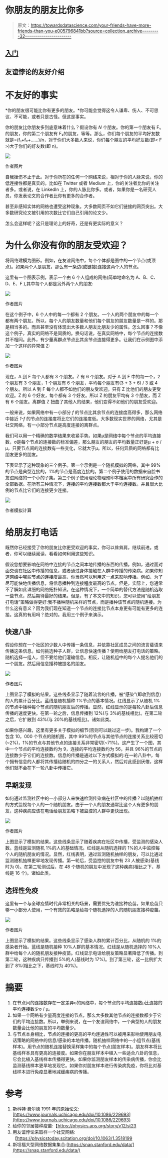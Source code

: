 # 你朋友的朋友比你多

> 原文：<https://towardsdatascience.com/your-friends-have-more-friends-than-you-e005796841bb?source=collection_archive---------32----------------------->

## [入门](https://towardsdatascience.com/tagged/getting-started)

## 友谊悖论的友好介绍

# 不友好的事实

*你的朋友很可能比你有更多的朋友。*你可能会觉得这令人谦卑、伤人、不可思议、不可能，或者只是古怪。但这是事实。

你的朋友比你朋友多到底意味着什么？假设你有 *N* 个朋友。你的第一个朋友有 F₁的朋友，你的第二个朋友有 F₂的朋友，等等。那么，你们每个朋友的平均好友数就是<f>=(f₁+f₂+……)/n，对于你们大多数人来说，你们每个朋友的平均好友数(即< F >)大于你们的好友数(即 n)。

![](img/831d750a897a09ef1099d4d16cd6af57.png)

作者图片

自我挫伤不止于此。对于你所在的任何一个网络来说，相对于你的人脉来说，你的低连接性都是真实的。比如在 Twitter 或者 Medium 上，你的关注者比你的关注者多。或者说，在 LinkedIn 上，你的人脉比你多。或者，如果你是一名研究人员，你发表论文的合作者比你有更多的合作者。

甚至非感知实体的网络也遭受这种现象。大多数网页不如它们链接的网页突出。大多数研究论文被引用的次数比它们自己引用的论文少。

怎么会这样呢？这只是理论上的好奇，还是有更实际的意义？

# 为什么你没有你的朋友受欢迎？

将网络建模为图形。例如，在友谊网络中，每个个体都是图中的一个节点(或顶点)。如果两个人是朋友，那么有一条边(或链接)连接这两个人的节点。

这里有一个图表示例，表示一个由 6 个人组成的网络(简单地命名为 A、B、C、D、E、F ),其中每个人都是另外两个人的朋友:

![](img/eef35c444678e82b4bae261c68ab5fe6.png)

作者图片

在这个例子中，6 个人中的每一个都有 2 个朋友。一个人的两个朋友中的每一个都有两个朋友。所以，每个人的朋友数量和他们每个朋友的朋友数量是一样的。那是相当多的。而且甚至没有体现出大多数人朋友比朋友少的属性。怎么回事？不像这个例子，真实的网络不是同质的。换句话说，在真实网络中，每个节点的连接数并不相同。此外，有少量离群点节点比其余节点连接得更多。让我们在示例图中添加一个这样的异常值 Z:

![](img/105f06ce58d7c489e9f23fab529afe09.png)

作者图片

现在，A 到 F 每个人都有 3 个朋友。Z 有 6 个朋友。对于 A 到 F 中的每一个，2 个朋友有 3 个朋友，1 个朋友有 6 个朋友，平均每个朋友有(3 + 3 + 6) / 3 或 4 个朋友。所以 A 到 F 每个人都不如他们的朋友受欢迎。只有 Z 比他们的朋友更受欢迎。Z 的 6 个好友，每个都有 3 个好友。所以 Z 的朋友平均有 3 个朋友，而 Z 有 6 个朋友。离群值 Z 扭曲了其他人的结果，他们变得不如他们的朋友受欢迎。

一般来说，如果网络中有一小部分 *f* 的节点比其余节点的连接度高得多，那么网络中接近 *1-f* 的节点的连接度将比它们的连接度低。大多数现实世界的网络，尤其是社交网络，有一小部分节点是高度连接的离群点。

我们可以用一个精确的数学结果来收紧手势。如果μ是网络中每个节点的平均连接数，σ是每个节点的连接数的标准偏差，那么朋友的朋友的平均数量正好是μ + σ /μ，只要节点间的连接数有一些变化，它就大于μ。所以，任何异质的网络都有比朋友更多的朋友。

下表显示了这种现象的三个例子。第一个示例是一个随机模拟的网络，其中 99%的节点是典型连接的，1%的节点是高度连接的。第二个例子使用的数据来自脸书友谊网络的一个小的子集。第三个例子使用理论物理预印本档案中所有研究合作的全部数据。在所有三种情况下，连接的平均连接数都大于平均连接数。并且很大比例的节点比它们的连接更少连接。

![](img/419f38b8b023fe60cf429622e15678ae.png)

作者模拟计算

# 给朋友打电话

既然你已经接受了你的朋友比你更受欢迎的事实，你可以耸耸肩，继续前进。或者，你可以继续阅读，看看如何利用这些知识。

假设您想要影响在网络中连接的节点之间本地传播的东西的传播。例如，通过面对面交谈在社区中传播的信息，或者通过身体接触在人群中传播的传染病。如果你知道网络中哪些节点的连接度最高，你当然可以利用这一点来影响传播。例如，为了尽可能快地传播信息，将信息播种到连接程度最高的节点。但是，实际上，您通常不了解如此详细的网络拓扑知识。在这种情况下，一个简单的替代方法是随机选取一些节点，然后期待最好的结果。但是，有了本文中的知识，您可以使用“给朋友打电话”策略做得更好:我不播种随机采样的节点，而是播种该节点的随机连接。为什么这有意义？因为我们现在知道一个节点的连接比节点本身更有可能有更多的连接。这真的有用吗？绝对的。我用三个例子来演示。

## 快速八卦

假设你想在一个社区的少数人中传播一条信息，并依靠社区成员之间的流言蜚语来传播这条信息。如何挑选种子人群，让信息快速传播？使用给朋友打电话的策略。随机选择一组人，但不要给他们灌输信息。相反，让随机组中的每个人提名他们的一个朋友。然后用信息播种被提名的朋友。

![](img/8d072df9d590eb662c0043cce677a621.png)

作者图片

上图显示了模拟的结果。这些线条显示了随着流言的传播，被“感染”(即收到信息)的人的累计百分比。蓝线是随机播种 1%节点的基本情况。红线显示了从随机 1%的节点中播种每个节点的随机朋友后的传播。显然，红线显示的是每轮八卦后信息传播的速度更快。在第一轮之后，信息传播到 12%(与 3%的基线相比)。在第二轮之后，它扩散到 43%(与 20%的基线相比)。诸如此类。

如果你感兴趣，这里有更多关于模拟的细节(否则可以跳过这一步)。我构建了一个包含 10，000 个节点的随机图，其中 99%的节点与其他节点的连接关系比较密切(~2%)，1%的节点与其他节点的连接关系非常密切(~71%)。这产生了一个图，其中一个节点的平均连接数约为 9，连接的平均连接数约为 56，并且 96%的节点的连接数少于它们的连接数。信息的传播是通过以下方式模拟的:在一轮八卦中，每个拥有信息的人都将其传播给随机的四分之一的关系人，然后对此感到厌倦，这样他们就不会在下一轮八卦中传播它。

## 早期发现

如何通过监测社区中的一小部分人来快速检测传染病在社区中的传播？以随机抽样的方式监视每个人的一个随机朋友。由于一个人的朋友通常比这个人有更多的朋友，这种疾病应该在电话给朋友策略下被监控的人群中更快出现。

![](img/3275a3a4355a6034ec29403cbaacaf4e.png)

作者图片

上图显示了模拟的结果。这些线条显示了随着疾病在社区中传播，受监测的感染人数。蓝线是监测随机 1%的人的基础情况。红线是从随机选择的 1%的人中监控每个人的随机朋友的情况。显然，红线表明，通过监测随机抽样的朋友，可以比通过监测随机抽样更早地发现传播。第一轮后，受监控的朋友中有 23 人被感染(基线时为 0)。在第二轮测试后，在 48 个随机的朋友中发现了这种疾病(相比之下，基线是 16 个)。诸如此类。

## 选择性免疫

这里有一个与全球疫情时代非常相关的场景，需要优先为谁接种疫苗。如果疫苗只够一小部分人使用，一个有效的策略是给每个随机选择的人的随机朋友接种疫苗。

![](img/b554dfbdf4a87d991d961bec0f13ad19.png)

作者图片

上图显示了模拟的结果。这些线条显示了感染人群的累计百分比，从随机的 1%的感染者开始。蓝线是随机接种 10%人群的基本情况。红线是从随机选择的 10%人群中给每个人的随机朋友接种疫苗。红线显示电话给朋友策略显著降低了传播。到第二轮，这种疾病只传播到 5%的人(基线时为 17%)。到了第三轮，这一比例扩大到了 8%(相比之下，基线时为 40%)。

# 摘要

1.  在节点间的连接数存在一定差异σ的网络中，每个节点的平均连接数μ比连接的平均连接数少σ / μ。
2.  如果一个网络有少量高度连接的节点，那么大多数其他节点的连接数都少于它们的平均连接数。所以，举例来说，在一个友谊网络中，一个典型的人的朋友数量会比他的朋友的平均数量少。
3.  与节点本身相比，节点的连接的更高的平均连通性可以被用来影响使用朋友电话策略的网络中的信息/感染的本地传播。随机抽样网络中的一小组节点(基线样本)。用节点的随机连接替换采样集中的每个节点(朋友样本)。朋友样本将比基线样本具有更高的连接度。如果你在朋友样本中植入一些适合八卦的信息，它会比植入基线样本传播得更快。如果你监测朋友样本的传染病传播，你会比监测基线样本更早地发现它。如果你对朋友样本进行传染病免疫，你将比对基线样本进行免疫显著地减缓疾病的传播。

# 参考

1.  斯科特·费尔德 1991 年的原始论文:[https://www.journals.uchicago.edu/doi/10.1086/229693](https://www.journals.uchicago.edu/doi/10.1086/229693)
2.  给你的邻居接种疫苗:【https://physics.aps.org/story/v12/st23 
3.  用友谊悖论来取样一个社交网络:【https://physicstoday.scitation.org/doi/10.1063/1.3518199 
4.  斯坦福大型网络数据集集合:[https://snap.stanford.edu/data/](https://snap.stanford.edu/data/)